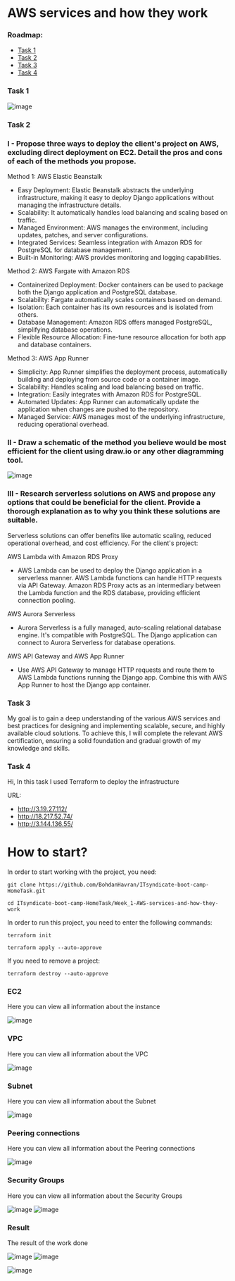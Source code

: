 # AWS services and how they work

<h3>Roadmap:</h3>

- [Task 1](#task1) 
- [Task 2](#task2) 
- [Task 3](#task3) 
- [Task 4](#task4)

### <a name="task1">Task 1</a>
![image](https://github.com/BohdanHavran/ITsyndicate-boot-camp-HomeTask/assets/7732624/a65f99bd-68cd-454f-aa96-4c2155918235)

### <a name="task2">Task 2</a>

### I - Propose three ways to deploy the client's project on AWS, excluding direct deployment on EC2. Detail the pros and cons of each of the methods you propose. 
Method 1: AWS Elastic Beanstalk

- Easy Deployment: Elastic Beanstalk abstracts the underlying infrastructure, making it easy to deploy Django applications without managing the infrastructure details.
- Scalability: It automatically handles load balancing and scaling based on traffic.
- Managed Environment: AWS manages the environment, including updates, patches, and server configurations.
- Integrated Services: Seamless integration with Amazon RDS for PostgreSQL for database management.
- Built-in Monitoring: AWS provides monitoring and logging capabilities.

Method 2: AWS Fargate with Amazon RDS

- Containerized Deployment: Docker containers can be used to package both the Django application and PostgreSQL database.
- Scalability: Fargate automatically scales containers based on demand.
- Isolation: Each container has its own resources and is isolated from others.
- Database Management: Amazon RDS offers managed PostgreSQL, simplifying database operations.
- Flexible Resource Allocation: Fine-tune resource allocation for both app and database containers.

Method 3: AWS App Runner

- Simplicity: App Runner simplifies the deployment process, automatically building and deploying from source code or a container image.
- Scalability: Handles scaling and load balancing based on traffic.
- Integration: Easily integrates with Amazon RDS for PostgreSQL.
- Automated Updates: App Runner can automatically update the application when changes are pushed to the repository.
- Managed Service: AWS manages most of the underlying infrastructure, reducing operational overhead.

### II - Draw a schematic of the method you believe would be most efficient for the client using draw.io or any other diagramming tool. 

![image](https://github.com/BohdanHavran/ITsyndicate-boot-camp-HomeTask/assets/7732624/f7bbcb74-7b9c-4d11-83cd-097f55483315)

### III - Research serverless solutions on AWS and propose any options that could be beneficial for the client. Provide a thorough explanation as to why you think these solutions are suitable. 

Serverless solutions can offer benefits like automatic scaling, reduced operational overhead, and cost efficiency. For the client's project:

AWS Lambda with Amazon RDS Proxy

- AWS Lambda can be used to deploy the Django application in a serverless manner. AWS Lambda functions can handle HTTP requests via API Gateway. Amazon RDS Proxy acts as an intermediary between the Lambda function and the RDS database, providing efficient connection pooling.

AWS Aurora Serverless

- Aurora Serverless is a fully managed, auto-scaling relational database engine. It's compatible with PostgreSQL. The Django application can connect to Aurora Serverless for database operations.

AWS API Gateway and AWS App Runner

- Use AWS API Gateway to manage HTTP requests and route them to AWS Lambda functions running the Django app. Combine this with AWS App Runner to host the Django app container.

### <a name="task3">Task 3</a>

My goal is to gain a deep understanding of the various AWS services and best practices for designing and implementing scalable, secure, and highly available cloud solutions. To achieve this, I will complete the relevant AWS certification, ensuring a solid foundation and gradual growth of my knowledge and skills.

### <a name="task4">Task 4</a>
Hi, In this task I used Terraform to deploy the infrastructure

URL: 
- http://3.19.27.112/
- http://18.217.52.74/
- http://3.144.136.55/
  
# How to start?

In order to start working with the project, you need:
```
git clone https://github.com/BohdanHavran/ITsyndicate-boot-camp-HomeTask.git
```
```
cd ITsyndicate-boot-camp-HomeTask/Week_1-AWS-services-and-how-they-work
```
In order to run this project, you need to enter the following commands:
```
terraform init
```
```
terraform apply --auto-approve
```
If you need to remove a project:
```
terraform destroy --auto-approve
```
### EC2
Here you can view all information about the instance

![image](https://github.com/BohdanHavran/ITsyndicate-boot-camp-HomeTask/assets/7732624/996dda3c-a960-41ce-ac1d-75792dbb4e6d)

### VPC
Here you can view all information about the VPC

![image](https://github.com/BohdanHavran/ITsyndicate-boot-camp-HomeTask/assets/7732624/c0d934c3-0935-4309-aa14-70a785c1b9e7)

### Subnet
Here you can view all information about the Subnet

![image](https://github.com/BohdanHavran/ITsyndicate-boot-camp-HomeTask/assets/7732624/4edea885-e1b9-4606-ba2b-6a75dab80609)

### Peering connections
Here you can view all information about the Peering connections

![image](https://github.com/BohdanHavran/ITsyndicate-boot-camp-HomeTask/assets/7732624/7cdfac69-f29a-4b31-998f-62cfde1c0fde)

### Security Groups
Here you can view all information about the Security Groups

![image](https://github.com/BohdanHavran/ITsyndicate-boot-camp-HomeTask/assets/7732624/08d1e63e-683a-4194-8adb-28e8621086c9)
![image](https://github.com/BohdanHavran/ITsyndicate-boot-camp-HomeTask/assets/7732624/799c9416-72de-40b7-8a52-db3e07c6ca59)

### Result
The result of the work done

![image](https://github.com/BohdanHavran/ITsyndicate-boot-camp-HomeTask/assets/7732624/832ead0c-8f52-44c8-9604-85d15fc88cd6)
![image](https://github.com/BohdanHavran/ITsyndicate-boot-camp-HomeTask/assets/7732624/60364016-c279-4726-b0fc-0d6343f0184c)

![image](https://github.com/BohdanHavran/ITsyndicate-boot-camp-HomeTask/assets/7732624/a06cd771-19a7-4da2-91fa-f45291a8cdbc)


